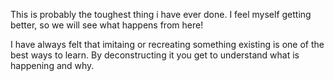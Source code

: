 This is probably the toughest thing i have ever done. I feel myself getting better, so we will see what happens from here!

I have always felt that imitaing or recreating something existing is one of the best ways to learn. By deconstructing it you get to understand what is happening and why.